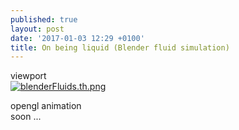 ```yaml
---
published: true
layout: post
date: '2017-01-03 12:29 +0100'
title: On being liquid (Blender fluid simulation)
---
```

viewport  
[![blenderFluids.th.png](https://cdn.scrot.moe/images/2017/01/03/blenderFluids.th.png)](https://youtu.be/g-EHTPyt5MI)

opengl animation  
soon ...
